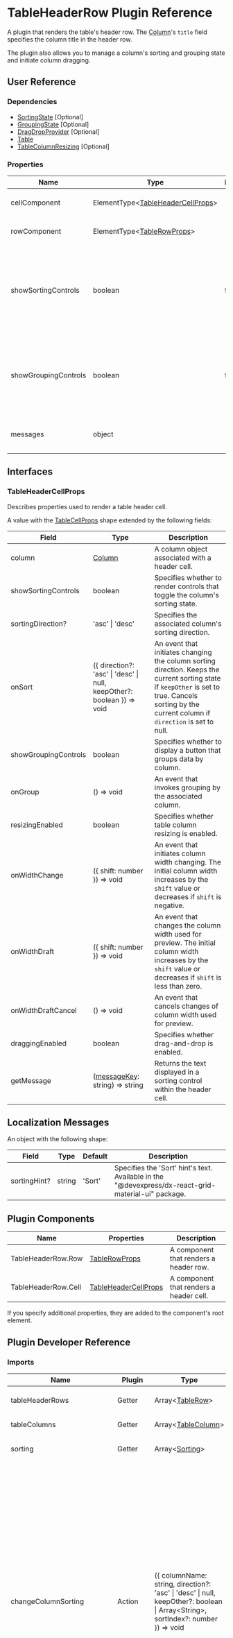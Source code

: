 # TableHeaderRow Plugin Reference

A plugin that renders the table's header row. The [Column](grid.md#column)'s `title` field specifies the column title in the header row.

The plugin also allows you to manage a column's sorting and grouping state and initiate column dragging.

## User Reference

### Dependencies

- [SortingState](sorting-state.md) [Optional]
- [GroupingState](grouping-state.md) [Optional]
- [DragDropProvider](drag-drop-provider.md) [Optional]
- [Table](table.md)
- [TableColumnResizing](table-column-resizing.md) [Optional]

### Properties

Name | Type | Default | Description
-----|------|---------|------------
cellComponent | ElementType&lt;[TableHeaderCellProps](#tableheadercellprops)&gt; | | A component that renders a header cell.
rowComponent | ElementType&lt;[TableRowProps](table.md#tablerowprops)&gt; | | A component that renders a header row.
showSortingControls | boolean | false | Specifies whether to render controls that toggle the column's sorting state. Requires the [SortingState](sorting-state.md) dependency.
showGroupingControls | boolean | false | Specifies whether to display a button that groups data by column. Requires the [GroupingState](grouping-state.md) dependency.
messages | object | | An object that specifies [localization messages](#localization-messages).

## Interfaces

### TableHeaderCellProps

Describes properties used to render a table header cell.

A value with the [TableCellProps](table.md#tablecellprops) shape extended by the following fields:

Field | Type | Description
------|------|------------
column | [Column](grid.md#column) | A column object associated with a header cell.
showSortingControls | boolean | Specifies whether to render controls that toggle the column's sorting state.
sortingDirection? | 'asc' &#124; 'desc' | Specifies the associated column's sorting direction.
onSort | ({ direction?: 'asc' &#124; 'desc' &#124; null, keepOther?: boolean }) => void | An event that initiates changing the column sorting direction. Keeps the current sorting state if `keepOther` is set to true. Cancels sorting by the current column if `direction` is set to null.
showGroupingControls | boolean | Specifies whether to display a button that groups data by column.
onGroup | () => void | An event that invokes grouping by the associated column.
resizingEnabled | boolean | Specifies whether table column resizing is enabled.
onWidthChange | ({ shift: number }) => void | An event that initiates column width changing. The initial column width increases by the `shift` value or decreases if `shift` is negative.
onWidthDraft | ({ shift: number }) => void | An event that changes the column width used for preview. The initial column width increases by the `shift` value or decreases if `shift` is less than zero.
onWidthDraftCancel | () => void | An event that cancels changes of column width used for preview.
draggingEnabled | boolean | Specifies whether drag-and-drop is enabled.
getMessage | ([messageKey](#localization-messages): string) => string | Returns the text displayed in a sorting control within the header cell.

## Localization Messages

An object with the following shape:

Field | Type | Default | Description
------|------|---------|------------
sortingHint? | string | 'Sort' | Specifies the 'Sort' hint's text. Available in the "@devexpress/dx-react-grid-material-ui" package.

## Plugin Components

Name | Properties | Description
-----|------------|------------
TableHeaderRow.Row | [TableRowProps](table.md#tablerowprops) | A component that renders a header row.
TableHeaderRow.Cell | [TableHeaderCellProps](#tableheadercellprops) | A component that renders a header cell.

If you specify additional properties, they are added to the component's root element.

## Plugin Developer Reference

### Imports

Name | Plugin | Type | Description
-----|--------|------|------------
tableHeaderRows | Getter | Array&lt;[TableRow](table.md#tablerow)&gt; | Header rows to be rendered.
tableColumns | Getter | Array&lt;[TableColumn](table.md#tablecolumn)&gt; | Table columns.
sorting | Getter | Array&lt;[Sorting](sorting-state.md#sorting)&gt; | Columns' sorting state.
changeColumnSorting | Action | ({ columnName: string, direction?: 'asc' &#124; 'desc' &#124; null, keepOther?: boolean &#124; Array&lt;String&gt;, sortIndex?: number }) => void | Changes the column sorting direction. `keepOther` accepts `true` (keeps existing sorting), a column name array (keeps sorting by specified columns) and `false` (resets sorting). Set `direction` to `null` to cancel sorting by the current column. If `sortIndex` is omitted, the sorting is added to the end of the sorting list.
changeColumnGrouping | Action | ({ columnName: string, groupIndex?: number }) => void | Groups data by a specified column or cancels grouping. If `groupIndex` is omitted, the group is added to the end of the group list.
tableColumnResizingEnabled | Getter | boolean | Specifies whether table column resizing is enabled.
changeTableColumnWidth | Action | ({ columnName: string, shift: number }) => void | Changes the column width. The initial column width increases by the `shift` value or decreases if `shift` is negative.
draftTableColumnWidth | Action | ({ columnName: string, shift: number }) => void | Changes the column width used for preview. The initial column width increases by the `shift` value or decreases if `shift` is less than zero.
cancelTableColumnWidthDraft | Action | () => void | Cancels changes to the column width used for preview.
draggingEnabled | Getter | boolean | Specifies whether drag-and-drop is enabled.
columnSortingEnabled | Getter | (columnName: string) => boolean | A function used to define if sorting by a column is enabled.
columnGroupingEnabled | Getter | (columnName: string) => boolean | A function used to define if grouping by a column is enabled.
tableCell | Template | [TableCellProps](table.md#tablecellprops) | A template that renders a table cell.
tableRow | Template | [TableRowProps](table.md#tablerowprops) | A template that renders a table row.

### Exports

Name | Plugin | Type | Description
-----|--------|------|------------
tableHeaderRows | Getter | Array&lt;[TableRow](table.md#tablerow)&gt; | Table header rows.
